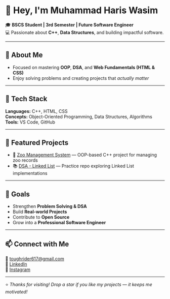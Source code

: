 # 👋 Hey, I'm Muhammad Haris Wasim  

🎓 **BSCS Student | 3rd Semester | Future Software Engineer**  
💻 Passionate about **C++**, **Data Structures**, and building impactful software.

---

## 🌟 About Me  
- Focused on mastering **OOP**, **DSA**, and **Web Fundamentals (HTML & CSS)**  
- Enjoy solving problems and creating projects that *actually matter*  

---

## 🔧 Tech Stack  
**Languages:** C++, HTML, CSS  
**Concepts:** Object-Oriented Programming, Data Structures, Algorithms  
**Tools:** VS Code, GitHub

---

## 📂 Featured Projects  
- 🦁 [Zoo Management System](https://github.com/Haris617/Zoo-Management-System) — OOP-based C++ project for managing zoo records  
- 📚 [DSA - Linked List](https://github.com/Haris617/DSA-LinkedList) — Practice repo exploring Linked List implementations  

---

## 🎯 Goals  
- Strengthen **Problem Solving & DSA**  
- Build **Real-world Projects**  
- Contribute to **Open Source**  
- Grow into a **Professional Software Engineer**  

---

## 📫 Connect with Me  
📧 [toughrider617@gmail.com](mailto:toughrider617@gmail.com)  
💼 [LinkedIn](https://www.linkedin.com/in/haris-wasim-800647295/)  
📸 [Instagram](https://www.instagram.com/hariswasim617/)

---

⭐ *Thanks for visiting! Drop a star if you like my projects — it keeps me motivated!*
